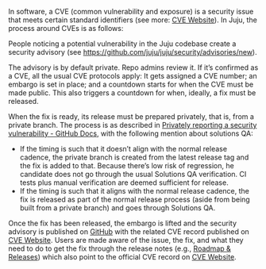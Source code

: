 [CVE Website]: https://www.cve.org/

[GitHub]: https://github.com/juju/juju/security/advisories

[Roadmap & Releases]: https://juju.is/docs/juju/roadmap

In software, a CVE (common vulnerability and exposure) is a security issue that meets certain standard identifiers (see
more: [CVE Website]). In Juju, the process around CVEs is as follows:

People noticing a potential vulnerability in the Juju codebase create a security advisory
(see https://github.com/juju/juju/security/advisories/new).

The advisory is by default private. Repo admins review it. If it’s confirmed as a CVE, all the usual CVE protocols
apply: It gets assigned a CVE number; an embargo is set in place; and a countdown starts for when the CVE must be made
public. This also triggers a countdown for when, ideally, a fix must be released.

When the fix is ready, its release must be prepared privately, that is, from a private branch. The process is as
described
in [Privately reporting a security vulnerability - GitHub Docs](https://docs.github.com/en/code-security/security-advisories/guidance-on-reporting-and-writing-information-about-vulnerabilities/privately-reporting-a-security-vulnerability),
with the following mention about solutions QA:

- If the timing is such that it doesn’t align with the normal release cadence, the private branch is created from the
  latest release tag and the fix is added to that. Because there’s low risk of regression, he candidate does not go
  through the usual Solutions QA verification. CI tests plus manual verification are deemed sufficient for release.
- If the timing is such that it aligns with the normal release cadence, the fix is released as part of the normal
  release process (aside from being built from a private branch) and goes through Solutions QA.

Once the fix has been released, the embargo is lifted and the security advisory is published on [GitHub]
with the related CVE record published on [CVE Website]. Users are made aware of the issue, the fix, and what they need
to do to get the fix through the release notes (e.g., [Roadmap & Releases]) which also point to the official CVE record
on [CVE Website].